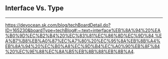 


## Interface Vs. Type
-----




https://devocean.sk.com/blog/techBoardDetail.do?ID=165230&boardType=techBlog#:~:text=interface%EB%8A%94%20%EA%B0%9D%EC%B2%B4%20%EC%83%81%EC%86%8D%EC%9D%84,%EA%B7%B8%EB%A0%87%EC%A7%80%20%EC%95%8A%EB%8B%A4%EB%8A%94%20%EC%B0%A8%EC%9D%B4%EC%A0%90%EB%8F%84%20%EC%9E%88%EC%8A%B5%EB%8B%88%EB%8B%A4.